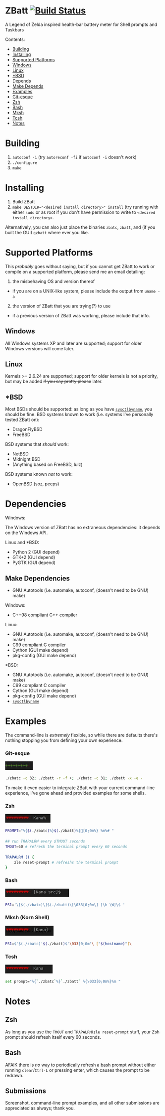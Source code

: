 ZBatt [![Build Status](https://travis-ci.org/amagura/zelda-battery.svg?branch=master)](https://travis-ci.org/amagura/zelda-battery)
=============

A Legend of Zelda inspired health-bar battery meter for Shell prompts and Taskbars

Contents:
* [Building](https://github.com/amagura/zelda-battery#building)
* [Installing](https://github.com/amagura/zelda-battery#installing)
* [Supported Platforms](https://github.com/amagura/zelda-battery#supported-platforms)
 * [Windows](https://github.com/amagura/zelda-battery#windows)
 * [Linux](https://github.com/amagura/zelda-battery#linux)
 * [*BSD](https://github.com/amagura/zelda-battery#bsd)
* [Depends](https://github.com/amagura/zelda-battery#deendencies)
 * [Make Depends](https://github.com/amagura/zelda-battery#make-dependencies)
* [Examples](https://github.com/amagura/zelda-battery#examples)
 * [Git-esque](https://github.com/amagura/zelda-battery#git-esque)
 * [Zsh](https://github.com/amagura/zelda-battery#zsh)
 * [Bash](https://github.com/amagura/zelda-battery#bash)
 * [Mksh](https://github.com/amagura/zelda-battery#mksh-korn-shell)
 * [Tcsh](https://github.com/amagura/zelda-battery#tcsh)
* [Notes](https://github.com/amagura/zelda-battery#notes)

# Building
1. `autoconf -i` (try `autoreconf -fi` if `autoconf -i` doesn't work)
2. `./configure`
3. `make`



# Installing

1. Build ZBatt
2. `make DESTDIR="<desired install directory>" install` (try running with either `sudo` or as root if you don't have permission to write to `<desired install directory>`.

Alternatively, you can also just place the binaries `zbatc`, `zbatt`, and (if you built the GUI) `gzbatt` where ever you like.

# Supported Platforms

This _probably_ goes without saying, but if you cannot get ZBatt to work or compile on
a supported platform, please send me an email detailing:

1. the misbehaving OS and version thereof
  * if you are on a UNIX-like system, please include the output from `uname -a`
2. the version of ZBatt that you are trying(?) to use
  * if a previous version of ZBatt was working, please include that info.

## Windows

All Windows systems XP and later are supported; support for older Windows versions will come later.

## Linux
Kernels >= 2.6.24 are supported; support for older kernels is not a priority, but may be added <s>if you say pretty please</s> later.

## *BSD
Most BSDs should be supported: as long as you have [`sysctlbyname`](http://www.daemon-systems.org/man/sysctlbyname.3.html), you should be fine.  BSD systems known to work (i.e. systems I've personally tested ZBatt on):

* DragonFlyBSD
* FreeBSD

BSD systems that _should_ work:
* NetBSD
* Midnight BSD
* (Anything based on FreeBSD, lulz)

BSD systems known _not_ to work:
* OpenBSD (soz, peeps)

# Dependencies

Windows:

The Windows version of ZBatt has no extraneous dependencies: it depends on the Windows API.

Linux and *BSD:

* Python 2 (GUI depend)
* GTK+2 (GUI depend)
* PyGTK (GUI depend)

## Make Dependencies

* GNU Autotools (i.e. automake, autoconf, (doesn't need to be GNU) make)

Windows:
* C++98 compliant C++ compiler

Linux:
* GNU Autotools (i.e. automake, autoconf, (doesn't need to be GNU) make)
* C99 compliant C compiler
* Cython (GUI make depend)
* pkg-config (GUI make depend)

\*BSD:
* GNU Autotools (i.e. automake, autoconf, (doesn't need to be GNU) make)
* C99 compliant C compiler
* Cython (GUI make depend)
* pkg-config (GUI make depend)
* [`sysctlbyname`](http://www.daemon-systems.org/man/sysctlbyname.3.html)

# Examples

The command-line is _extremely_ flexible, so while there are defaults
there's nothing stopping you from defining your own experience.

### Git-esque
![example of the git style](/example/git.jpg)
```bash
./zbatc -c 32; ./zbatt -r -f +; ./zbatc -c 31; ./zbatt -x -e -
```

To make it even easier to integrate ZBatt with your current command-line experience,
I've gone ahead and provided examples for some shells.

### Zsh
![example showing zelda-battery in a Zsh prompt](/example/zsh.jpg)
```bash
PROMPT="%{$(./zbatc)%}$(./zbatt)%{[0;0m%} %m%# "

## run TRAPALRM every $TMOUT seconds
TMOUT=60 # refresh the terminal prompt every 60 seconds

TRAPALRM () {
    zle reset-prompt # refreshs the terminal prompt
}
```

### Bash
![example showing zelda-battery in a Bash prompt](/example/bash.jpg)
```bash
PS1='\[$(./zbatc)\]$(./zbatt)\[\033[0;0m\] [\h \W]\$ '
```

### Mksh (Korn Shell)
![example showing zelda-battery in a Mksh prompt](/example/mksh.jpg)
```bash
PS1=$'$(./zbatc)'$(./zbatt)$'\033[0;0m'\ ["$(hostname)"]\
```

### Tcsh
![example showing zbatt in a tcsh prompt](/example/tcsh.jpg)
```bash
set prompt="%{`./zbatc`%}`./zbatt` %{\033[0;0m%}%m "
```

# Notes

## Zsh
As long as you use the `TMOUT` and `TRAPALRM`/`zle reset-prompt` stuff, your Zsh prompt should refresh itself every 60 seconds.

## Bash
AFAIK there is _no_ way to periodically refresh a bash prompt without either running `clear`/`Ctrl-L` or pressing enter, which causes the prompt to be redrawn.

## Submissions
Screenshot, command-line prompt examples, and all other submissions are appreciated as always; thank you.
